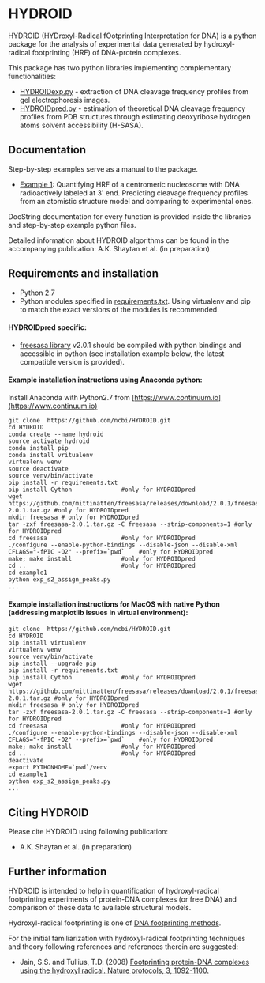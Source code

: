 # HYDROID
HYDROID (HYDroxyl-Radical fOotprinting Interpretation for DNA) is a python package for the analysis of experimental data generated by hydroxyl-radical footprinting (HRF) of DNA-protein complexes.

This package has two python libraries implementing complementary functionalities:
* [HYDROIDexp.py](HYDROIDexp.py) - extraction of DNA cleavage frequency profiles from gel electrophoresis images.
* [HYDROIDpred.py](HYDROIDpred.py) - estimation of theoretical DNA cleavage frequency profiles from PDB structures through estimating deoxyribose hydrogen atoms solvent accessibility (H-SASA).

## Documentation
Step-by-step examples serve as a manual to the package.
* [Example 1](example1): Quantifying HRF of a centromeric nucleosome with DNA radioactively labeled at 3' end. Predicting cleavage frequency profiles from an atomistic structure model and comparing to experimental ones.

DocString documentation for every function is provided inside the libraries and step-by-step example python files.

Detailed information about HYDROID algorithms can be found in the accompanying publication: A.K. Shaytan et al. (in preparation)


## Requirements and installation

- Python 2.7
- Python modules specified in [requirements.txt](requirements.txt). Using virtualenv and pip to match the exact versions of the modules is recommended.

#### HYDROIDpred specific:
- [freesasa library](http://freesasa.github.io) v2.0.1 should be compiled with python bindings and accessible in python (see installation example below, the latest compatible version is provided).

#### Example installation instructions using Anaconda python:
Install Anaconda with Python2.7 from [https://www.continuum.io](https://www.continuum.io)
~~~~
git clone  https://github.com/ncbi/HYDROID.git
cd HYDROID
conda create --name hydroid
source activate hydroid
conda install pip
conda install vritualenv
virtualenv venv
source deactivate
source venv/bin/activate
pip install -r requirements.txt
pip install Cython              #only for HYDROIDpred
wget https://github.com/mittinatten/freesasa/releases/download/2.0.1/freesasa-2.0.1.tar.gz #only for HYDROIDpred
mkdir freesasa # only for HYDROIDpred
tar -zxf freesasa-2.0.1.tar.gz -C freesasa --strip-components=1 #only for HYDROIDpred
cd freesasa                     #only for HYDROIDpred
./configure --enable-python-bindings --disable-json --disable-xml CFLAGS="-fPIC -O2" --prefix=`pwd`    #only for HYDROIDpred
make; make install              #only for HYDROIDpred
cd ..                           #only for HYDROIDpred
cd example1
python exp_s2_assign_peaks.py
...
~~~~


#### Example installation instructions for MacOS with native Python (addressing matplotlib issues in virtual environment):
~~~~
git clone  https://github.com/ncbi/HYDROID.git
cd HYDROID
pip install virtualenv
virtualenv venv
source venv/bin/activate
pip install --upgrade pip
pip install -r requirements.txt
pip install Cython              #only for HYDROIDpred
wget https://github.com/mittinatten/freesasa/releases/download/2.0.1/freesasa-2.0.1.tar.gz #only for HYDROIDpred
mkdir freesasa # only for HYDROIDpred
tar -zxf freesasa-2.0.1.tar.gz -C freesasa --strip-components=1 #only for HYDROIDpred
cd freesasa                     #only for HYDROIDpred
./configure --enable-python-bindings --disable-json --disable-xml CFLAGS="-fPIC -O2" --prefix=`pwd`    #only for HYDROIDpred
make; make install              #only for HYDROIDpred
cd ..                           #only for HYDROIDpred
deactivate
export PYTHONHOME=`pwd`/venv
cd example1
python exp_s2_assign_peaks.py
...
~~~~

## Citing HYDROID
Please cite HYDROID using following publication:
- A.K. Shaytan et al. (in preparation)

## Further information

HYDROID is intended to help in quantification of hydroxyl-radical footprinting experiments of protein-DNA complexes (or free DNA) and comparison of these data to available structural models.

Hydroxyl-radical footprinting is one of [DNA footprinting methods](https://en.wikipedia.org/wiki/DNA_footprinting).

For the initial familiarization with hydroxyl-radical footprinting techniques and theory following references and references therein are suggested:

* Jain, S.S. and Tullius, T.D. (2008) [Footprinting protein-DNA complexes using the hydroxyl radical. Nature protocols, 3, 1092-1100.](http://www.nature.com/nprot/journal/v3/n6/full/nprot.2008.72.html)



